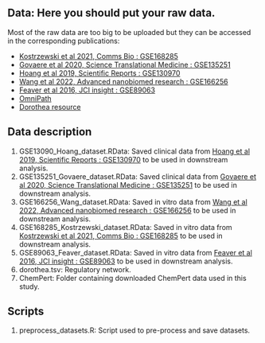 ## Data: Here you should put your raw data.
Most of the raw data are too big to be uploaded but they can be accessed in the corresponding publications:
* [Kostrzewski et al 2021, Comms Bio : GSE168285](https://www.nature.com/articles/s42003-021-02616-x)
* [Govaere et al 2020, Science Translational Medicine : GSE135251](https://www.science.org/doi/10.1126/scitranslmed.aba4448)
* [Hoang et al 2019, Scientific Reports : GSE130970](https://www.nature.com/articles/s41598-019-48746-5)
* [Wang et al 2022, Advanced nanobiomed research : GSE166256](https://onlinelibrary.wiley.com/doi/full/10.1002/anbr.202100049)
* [Feaver et al 2016, JCI insight : GSE89063](https://insight.jci.org/articles/view/90954)
* [OmniPath](https://omnipathdb.org/)
* [Dorothea resource](https://saezlab.github.io/dorothea/)

## Data description
1. GSE13090_Hoang_dataset.RData: Saved clinical data from [Hoang et al 2019, Scientific Reports : GSE130970](https://www.nature.com/articles/s41598-019-48746-5) to be used in downstream analysis.
2. GSE135251_Govaere_dataset.RData: Saved clinical data from [Govaere et al 2020, Science Translational Medicine : GSE135251](https://www.science.org/doi/10.1126/scitranslmed.aba4448) to be used in downstream analysis.
4. GSE166256_Wang_dataset.RData: Saved in vitro data from [Wang et al 2022, Advanced nanobiomed research : GSE166256](https://onlinelibrary.wiley.com/doi/full/10.1002/anbr.202100049) to be used in downstream analysis.
5. GSE168285_Kostrzewski_dataset.RData: Saved in vitro data from [Kostrzewski et al 2021, Comms Bio : GSE168285](https://www.nature.com/articles/s42003-021-02616-x) to be used in downstream analysis.
6. GSE89063_Feaver_dataset.RData: Saved in vitro data from [Feaver et al 2016, JCI insight : GSE89063](https://insight.jci.org/articles/view/90954) to be used in downstream analysis.
7. dorothea.tsv: Regulatory network.
8. ChemPert: Folder containing downloaded ChemPert data used in this study.

## Scripts
1. preprocess_datasets.R: Script used to pre-process and save datasets.
